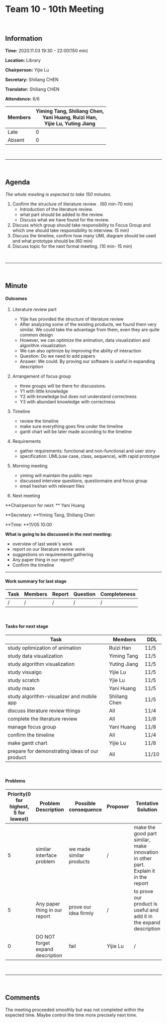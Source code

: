 # Team 10 - 10th Meeting 

<br>

## Information

**Time:**  2020.11.03 19:30 - 22:00(150 min)

**Location:** Library

**Chairperson:**  Yijie Lu

**Secretary:**  Shiliang CHEN

**Translator:**  Shiliang CHEN

**Attendence:** 6/6

| **Members** | **Yiming Tang, Shiliang Chen, <br>Yani Huang, Ruizi Han, <br>Yijie Lu, Yuting Jiang** |
| ----------- | ------------------------------------------------------------ |
| Late        | 0                                                            |
| Absent      | 0                                                            |

<br>

------
<br>

## Agenda

*The whole meeting is expected to take 150 minutes.*

1. Confirm the structure of literature review . (60 min-70 min)
   - Introduction of the literature review.
   - what part should be added to the review.
   - Discuss what we have found for the review.
2. Discuss which group should take responsibility to Focus Group and which one should take responsibility to interview. (5 min)
3. Discuss the timeline, confirm how many UML diagram should be used and what prototype should be.(60 min) 
3. Discuss topic for the next formal meeting. (10 min- 15 min)

<br>

------

<br>

## Minute

#### Outcomes

1. Literature review part

   - Yijie has provided the structure of literature review
   - After analyzing some of the existing products, we found them very similar. We could take the advantage from them, even they are quite common design
   - However, we can optimize the animation, data visualization and algorithm visualization
   - We can also optimize by improving the ability of interaction
   - Question: Do we need to add papers
   - Answer: We could. By proving our software is useful in expanding description

2. Arrangement of focus group

   - three groups will be there for discussions.
   - Y1 with little knowledge
   - Y2 with knowledge but does not understand correctness
   - Y3 with abundant knowledge with correctness

3. Timeline

   - review the timeline
   - make sure everything goes fine under the timeline
   - gantt chart will be later made according to the timeline

4. Requirements

   - gather requirements: functional and non-functional and user story
   - specification: UML(use case, class, sequence), with rapid prototype

5. Morning meeting
   - yiming will maintain the public repo
   - discussed interview questions, questionnaire and focus group
   - email heshan with relevant files
6. Next meeting

**Chairperson for next: ** Yani Huang

**Secretary: **Yiming Tang, Shiliang Chen

**Time: **11/05 10:00

**What is going to be discussed in the next meeting:**

- overview of last week's work
- report on our literature review work
- suggestions on requirements gathering
- Any paper thing in our report?
- Confirm the timeline

-------


#### Work summary for last stage

| **Task**                                | **Members**                | **Report** | **Question**                                                 | **Completeness** |
| --------------------------------------- | -------------------------- | ---------- | ------------------------------------------------------------ | ---------------- |
|/|/|/|/|/|

<br>

#### Tasks for next stage

| **Task**                                                     | **Members**                                           | **DDL**         |
| ------------------------------------------------------------ | ----------------------------------------------------- | --------------- |
|study optimization of animation|Ruizi Han|11/5|
|study data visualization|Yiming Tang|11/5|
|study algorithm visualization|Yuting Jiang|11/5|
|study visualgo|Yijie Lu|11/5|
|study scratch|Yjie Lu|11/5|
|study maze|Yani Huang|11/5|
|study algorithm-visualizer and mobile app|Shiliang Chen|11/5|
|discuss literature review things|All|11/4|
|complete the literature review|All|11/8|
|manage focus group|Yani Huang|11/8|
|confirm the timeline|All|11/4|
|make gantt chart|Yijie Lu|11/8|
|prepare for demonstrating ideas of our product|All|11/10|

<br>

#### Problems

| Priority(0 for highest, 5 for lowest) | **Problem Description**                         | **Possible consequence**                | **Proposer** | **Tentative Solution**     | **Expected completion time** |
| ------------------------------------- | ----------------------------------------------- | --------------------------------------- | ------------ | -------------------------- | ---------------------------- |
|5|similar interface problem|we made similar products|/|make the good part similar, make innovation in other part. Explain it in the report|/|
|5|Any paper thing in our report|prove our idea firmly|/|to prove our product is useful and add it in the expand description|/|
|0|DO NOT forget expand description|fail|Yijie Lu|/|/|

<br>

-------

<br>

## Comments

The meeting proceeded smoothly but was not completed within the expected time. Maybe control the time more precisely next time.

